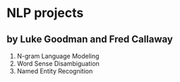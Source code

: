 NLP projects
============

by Luke Goodman and Fred Callaway
---------------------------------

1.	N-gram Language Modeling
2.	Word Sense Disambiguation
3.	Named Entity Recognition
